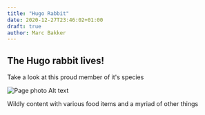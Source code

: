 ```yaml
---
title: "Hugo Rabbit"
date: 2020-12-27T23:46:02+01:00
draft: true
author: Marc Bakker
---
```


## The Hugo rabbit lives!

Take a look at this proud member of it's species

![Page photo Alt text](https://hdwallpapers.move.pk/wp-content/uploads/2015/03/gray-rabbit.jpg)

Wildly content with various food items and a myriad of other things
